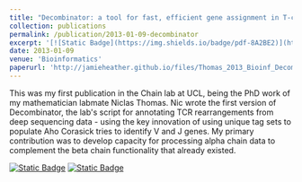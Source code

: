 ```yaml
---
title: "Decombinator: a tool for fast, efficient gene assignment in T-cell receptor sequences using a finite state machine"
collection: publications
permalink: /publication/2013-01-09-decombinator
excerpt: '[![Static Badge](https://img.shields.io/badge/pdf-8A2BE2)](http://jamieheather.github.io/files/Thomas_2013_Bioinf_Decombinator.pdf) [![Static Badge](https://img.shields.io/badge/doi-purple)](https://dx.doi.org/10.1093/bioinformatics/btt004) Decombinator, for TCRseq annotation.'
date: 2013-01-09
venue: 'Bioinformatics'
paperurl: 'http://jamieheather.github.io/files/Thomas_2013_Bioinf_Decombinator.pdf'
---
```

This was my first publication in the Chain lab at UCL, being the PhD work of my mathematician labmate Niclas Thomas. Nic wrote the first version of Decombinator, the lab's script for annotating TCR rearrangements from deep sequencing data - using the key innovation of using unique tag sets to populate Aho Corasick tries to identify V and J genes. My primary contribution was to develop capacity for processing alpha chain data to complement the beta chain functionality that already existed.



[![Static Badge](https://img.shields.io/badge/pdf-8A2BE2)](http://jamieheather.github.io/files/Thomas_2013_Bioinf_Decombinator.pdf) [![Static Badge](https://img.shields.io/badge/doi-purple)](https://dx.doi.org/10.1093/bioinformatics/btt004) 